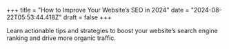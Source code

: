 +++
title = "How to Improve Your Website’s SEO in 2024"
date = "2024-08-22T05:53:44.418Z"
draft = false
+++

  Learn actionable tips and strategies to boost your website’s search engine ranking and drive more organic traffic.
        